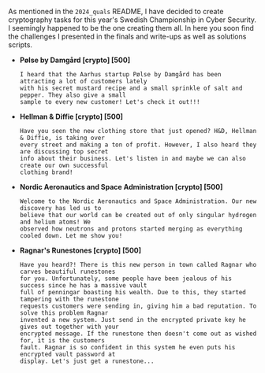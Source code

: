 As mentioned in the `2024_quals` README, I have decided to create cryptography tasks for this year's Swedish Championship in Cyber Security. I seemingly happened to be the one creating them all. In here you soon find the challenges I presented in the finals and write-ups as well as solutions scripts.

- **Pølse by Damgård [crypto] [500]**

    ```
    I heard that the Aarhus startup Pølse by Damgård has been attracting a lot of customers lately
    with his secret mustard recipe and a small sprinkle of salt and pepper. They also give a small
    sample to every new customer! Let's check it out!!!
    ```

- **Hellman & Diffie [crypto] [500]**

    ```
    Have you seen the new clothing store that just opened? H&D, Hellman & Diffie, is taking over
    every street and making a ton of profit. However, I also heard they are discussing top secret
    info about their business. Let's listen in and maybe we can also create our own successful
    clothing brand!
    ```

- **Nordic Aeronautics and Space Administration [crypto] [500]**

    ```
    Welcome to the Nordic Aeronautics and Space Administration. Our new discovery has led us to
    believe that our world can be created out of only singular hydrogen and helium atoms! We
    observed how neutrons and protons started merging as everything cooled down. Let me show you!
    ```

- **Ragnar's Runestones [crypto] [500]**

    ```
    Have you heard?! There is this new person in town called Ragnar who carves beautiful runestones
    for you. Unfortunately, some people have been jealous of his success since he has a massive vault
    full of penningar boasting his wealth. Due to this, they started tampering with the runestone
    requests customers were sending in, giving him a bad reputation. To solve this problem Ragnar
    invented a new system. Just send in the encrypted private key he gives out together with your
    encrypted message. If the runestone then doesn't come out as wished for, it is the customers
    fault. Ragnar is so confident in this system he even puts his encrypted vault password at
    display. Let's just get a runestone...
    ```

